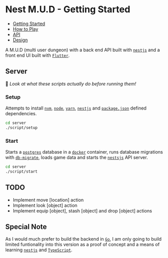 # Nest M.U.D - Getting Started

- [Getting Started](README.md)
- [How to Play](README-HOWTOPLAY.md)
- [API](README-API.md)
- [Design](README-DESIGN.md)

A M.U.D (multi user dungeon) with a back end API built with [`nestjs`](https://docs.nestjs.com/) and a front end UI built with [`Flutter`](https://flutter.dev/docs).

## Server

📝 _Look at what these scripts actually do before running them!_

### Setup

Attempts to install [`nvm`](https://github.com/nvm-sh/nvm), [`node`](https://nodejs.org/en/), [`yarn`](https://yarnpkg.com/), [`nestjs`](https://docs.nestjs.com/) and [`package.json`](./server/package.json) defined dependencies.

```bash
cd server
./script/setup
```

### Start

Starts a [`postgres`](https://www.postgresql.org/) database in a [`docker`](https://www.docker.com/) container, runs database migrations with [`db-migrate`](https://db-migrate.readthedocs.io/en/latest/), loads game data and starts the [`nestsjs`](https://docs.nestjs.com/) API server.

```bash
cd server
./script/start
```

## TODO

- Implement move [location] action
- Implement look [object] action
- Implement equip [object], stash [object] and drop [object] actions

## Special Note

As I would much prefer to build the backend in [`Go`](https://golang.org/doc/tutorial/getting-started), I am only going to build limited funtionality into this version as a proof of concept and a means of learning [`nestjs`](https://docs.nestjs.com/) and [`TypeScript`](https://www.typescriptlang.org/docs/).
